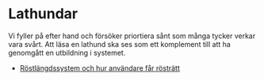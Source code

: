 # Lathundar

Vi fyller på efter hand och försöker priortiera sånt som många tycker verkar vara svårt. Att läsa en lathund ska ses som ett komplement till att ha genomgått en utbildning i systemet.

* [Röstlängdssystem och hur användare får rösträtt](./rostlangdsystem)
